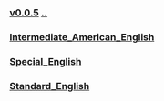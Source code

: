 ### [v0.0.5](https://github.com/littleflute/english/edit/master/Issues/mp3/voa/readme.md) [..](..)
### [Intermediate_American_English](Intermediate_American_English)
### [Special_English](Special_English)
### [Standard_English](Standard_English)


